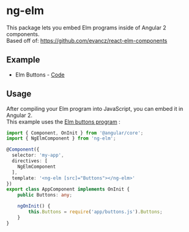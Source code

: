 # ng-elm

This package lets you embed Elm programs inside of Angular 2 components.<br>
Based off of: https://github.com/evancz/react-elm-components

## Example

- Elm Buttons - [Code](https://github.com/camargo/ng-elm/tree/master/example)

## Usage

After compiling your Elm program into JavaScript, you can embed it in Angular 2.<br>
This example uses the [Elm buttons program](http://elm-lang.org/examples/buttons) :

```ts
import { Component, OnInit } from '@angular/core';
import { NgElmComponent } from 'ng-elm';

@Component({
  selector: 'my-app',
  directives: [
    NgElmComponent
  ],
  template: '<ng-elm [src]="Buttons"></ng-elm>'
})
export class AppComponent implements OnInit {
    public Buttons: any;

    ngOnInit() {
        this.Buttons = require('app/buttons.js').Buttons;
    }
}
```
